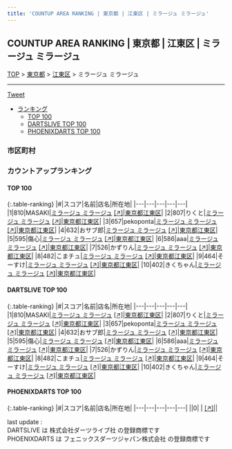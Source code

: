 ```yaml
---
title: 'COUNTUP AREA RANKING | 東京都 | 江東区 | ミラージュ ミラージュ'
---
```

## COUNTUP AREA RANKING | 東京都 | 江東区 | ミラージュ ミラージュ

[TOP](/darts/rank/) > [東京都](/darts/rank/東京都/) > [江東区](/darts/rank/東京都/江東区/) > ミラージュ ミラージュ

___

<a href="https://twitter.com/share?ref_src=twsrc%5Etfw" data-text="COUNTUP AREA RANKING | 東京都江東区ミラージュ ミラージュ" class="twitter-share-button" data-hashtags="DARTSLIVE,PHOENIXDARTS,darts,ダーツ" data-show-count="false">Tweet</a>

* [ランキング](#カウントアップランキング)
    * [TOP 100](#top-100)
    * [DARTSLIVE TOP 100](#dartslive-top-100)
    * [PHOENIXDARTS TOP 100](#phoenixdarts-top-100)

### 市区町村

<ul>

</ul>

### カウントアップランキング

#### TOP 100



{:.table-ranking}
|#|スコア|名前|店名|所在地|
|---|---|---|---|---|
|1|810|<span class="rank-name-dl">MASAKI</span>|<a href="/darts/rank/shops/18ea42bd7e332646f454cb89828a1cfe.html">ミラージュ ミラージュ</a> <a href="https://search.dartslive.com/jp/shop/18ea42bd7e332646f454cb89828a1cfe">[↗]</a>|<a href="/darts/rank/東京都/江東区">東京都江東区</a>|
|2|807|<span class="rank-name-dl">りくと</span>|<a href="/darts/rank/shops/18ea42bd7e332646f454cb89828a1cfe.html">ミラージュ ミラージュ</a> <a href="https://search.dartslive.com/jp/shop/18ea42bd7e332646f454cb89828a1cfe">[↗]</a>|<a href="/darts/rank/東京都/江東区">東京都江東区</a>|
|3|657|<span class="rank-name-dl">pekoponta</span>|<a href="/darts/rank/shops/18ea42bd7e332646f454cb89828a1cfe.html">ミラージュ ミラージュ</a> <a href="https://search.dartslive.com/jp/shop/18ea42bd7e332646f454cb89828a1cfe">[↗]</a>|<a href="/darts/rank/東京都/江東区">東京都江東区</a>|
|4|632|<span class="rank-name-dl">おサブ郎</span>|<a href="/darts/rank/shops/18ea42bd7e332646f454cb89828a1cfe.html">ミラージュ ミラージュ</a> <a href="https://search.dartslive.com/jp/shop/18ea42bd7e332646f454cb89828a1cfe">[↗]</a>|<a href="/darts/rank/東京都/江東区">東京都江東区</a>|
|5|595|<span class="rank-name-dl">傷心</span>|<a href="/darts/rank/shops/18ea42bd7e332646f454cb89828a1cfe.html">ミラージュ ミラージュ</a> <a href="https://search.dartslive.com/jp/shop/18ea42bd7e332646f454cb89828a1cfe">[↗]</a>|<a href="/darts/rank/東京都/江東区">東京都江東区</a>|
|6|586|<span class="rank-name-dl">aaa</span>|<a href="/darts/rank/shops/18ea42bd7e332646f454cb89828a1cfe.html">ミラージュ ミラージュ</a> <a href="https://search.dartslive.com/jp/shop/18ea42bd7e332646f454cb89828a1cfe">[↗]</a>|<a href="/darts/rank/東京都/江東区">東京都江東区</a>|
|7|526|<span class="rank-name-dl">かずりん</span>|<a href="/darts/rank/shops/18ea42bd7e332646f454cb89828a1cfe.html">ミラージュ ミラージュ</a> <a href="https://search.dartslive.com/jp/shop/18ea42bd7e332646f454cb89828a1cfe">[↗]</a>|<a href="/darts/rank/東京都/江東区">東京都江東区</a>|
|8|482|<span class="rank-name-dl">こまチュ</span>|<a href="/darts/rank/shops/18ea42bd7e332646f454cb89828a1cfe.html">ミラージュ ミラージュ</a> <a href="https://search.dartslive.com/jp/shop/18ea42bd7e332646f454cb89828a1cfe">[↗]</a>|<a href="/darts/rank/東京都/江東区">東京都江東区</a>|
|9|464|<span class="rank-name-dl">そーすけ</span>|<a href="/darts/rank/shops/18ea42bd7e332646f454cb89828a1cfe.html">ミラージュ ミラージュ</a> <a href="https://search.dartslive.com/jp/shop/18ea42bd7e332646f454cb89828a1cfe">[↗]</a>|<a href="/darts/rank/東京都/江東区">東京都江東区</a>|
|10|402|<span class="rank-name-dl">きくちゃん</span>|<a href="/darts/rank/shops/18ea42bd7e332646f454cb89828a1cfe.html">ミラージュ ミラージュ</a> <a href="https://search.dartslive.com/jp/shop/18ea42bd7e332646f454cb89828a1cfe">[↗]</a>|<a href="/darts/rank/東京都/江東区">東京都江東区</a>|


#### DARTSLIVE TOP 100



{:.table-ranking}
|#|スコア|名前|店名|所在地|
|---|---|---|---|---|
|1|810|<span class="rank-name-dl">MASAKI</span>|<a href="/darts/rank/shops/18ea42bd7e332646f454cb89828a1cfe.html">ミラージュ ミラージュ</a> <a href="https://search.dartslive.com/jp/shop/18ea42bd7e332646f454cb89828a1cfe">[↗]</a>|<a href="/darts/rank/東京都/江東区">東京都江東区</a>|
|2|807|<span class="rank-name-dl">りくと</span>|<a href="/darts/rank/shops/18ea42bd7e332646f454cb89828a1cfe.html">ミラージュ ミラージュ</a> <a href="https://search.dartslive.com/jp/shop/18ea42bd7e332646f454cb89828a1cfe">[↗]</a>|<a href="/darts/rank/東京都/江東区">東京都江東区</a>|
|3|657|<span class="rank-name-dl">pekoponta</span>|<a href="/darts/rank/shops/18ea42bd7e332646f454cb89828a1cfe.html">ミラージュ ミラージュ</a> <a href="https://search.dartslive.com/jp/shop/18ea42bd7e332646f454cb89828a1cfe">[↗]</a>|<a href="/darts/rank/東京都/江東区">東京都江東区</a>|
|4|632|<span class="rank-name-dl">おサブ郎</span>|<a href="/darts/rank/shops/18ea42bd7e332646f454cb89828a1cfe.html">ミラージュ ミラージュ</a> <a href="https://search.dartslive.com/jp/shop/18ea42bd7e332646f454cb89828a1cfe">[↗]</a>|<a href="/darts/rank/東京都/江東区">東京都江東区</a>|
|5|595|<span class="rank-name-dl">傷心</span>|<a href="/darts/rank/shops/18ea42bd7e332646f454cb89828a1cfe.html">ミラージュ ミラージュ</a> <a href="https://search.dartslive.com/jp/shop/18ea42bd7e332646f454cb89828a1cfe">[↗]</a>|<a href="/darts/rank/東京都/江東区">東京都江東区</a>|
|6|586|<span class="rank-name-dl">aaa</span>|<a href="/darts/rank/shops/18ea42bd7e332646f454cb89828a1cfe.html">ミラージュ ミラージュ</a> <a href="https://search.dartslive.com/jp/shop/18ea42bd7e332646f454cb89828a1cfe">[↗]</a>|<a href="/darts/rank/東京都/江東区">東京都江東区</a>|
|7|526|<span class="rank-name-dl">かずりん</span>|<a href="/darts/rank/shops/18ea42bd7e332646f454cb89828a1cfe.html">ミラージュ ミラージュ</a> <a href="https://search.dartslive.com/jp/shop/18ea42bd7e332646f454cb89828a1cfe">[↗]</a>|<a href="/darts/rank/東京都/江東区">東京都江東区</a>|
|8|482|<span class="rank-name-dl">こまチュ</span>|<a href="/darts/rank/shops/18ea42bd7e332646f454cb89828a1cfe.html">ミラージュ ミラージュ</a> <a href="https://search.dartslive.com/jp/shop/18ea42bd7e332646f454cb89828a1cfe">[↗]</a>|<a href="/darts/rank/東京都/江東区">東京都江東区</a>|
|9|464|<span class="rank-name-dl">そーすけ</span>|<a href="/darts/rank/shops/18ea42bd7e332646f454cb89828a1cfe.html">ミラージュ ミラージュ</a> <a href="https://search.dartslive.com/jp/shop/18ea42bd7e332646f454cb89828a1cfe">[↗]</a>|<a href="/darts/rank/東京都/江東区">東京都江東区</a>|
|10|402|<span class="rank-name-dl">きくちゃん</span>|<a href="/darts/rank/shops/18ea42bd7e332646f454cb89828a1cfe.html">ミラージュ ミラージュ</a> <a href="https://search.dartslive.com/jp/shop/18ea42bd7e332646f454cb89828a1cfe">[↗]</a>|<a href="/darts/rank/東京都/江東区">東京都江東区</a>|


#### PHOENIXDARTS TOP 100



{:.table-ranking}
|#|スコア|名前|店名|所在地|
|---|---|---|---|---|
||0|<span class="rank-name-dl"> </span>|<a href="/darts/rank/shops/.html"></a> <a href="">[↗]</a>|<a href="/darts/rank//"></a>|


<div class="footer border-top border-gray-light mt-5 pt-3 text-right text-gray">
    last update : <span style="font-weight: italic" id="foot_last_modified"></span><br />
    DARTSLIVE は 株式会社ダーツライブ社 の登録商標です<br />
    PHOENIXDARTS は フェニックスダーツジャパン株式会社 の登録商標です<br />
</div>

<script src="https://cdnjs.cloudflare.com/ajax/libs/jquery.tablesorter/2.31.3/js/jquery.tablesorter.min.js" integrity="sha512-qzgd5cYSZcosqpzpn7zF2ZId8f/8CHmFKZ8j7mU4OUXTNRd5g+ZHBPsgKEwoqxCtdQvExE5LprwwPAgoicguNg==" crossorigin="anonymous" referrerpolicy="no-referrer"></script>
<link rel="stylesheet" href="https://cdnjs.cloudflare.com/ajax/libs/jquery.tablesorter/2.31.3/css/theme.default.min.css" integrity="sha512-wghhOJkjQX0Lh3NSWvNKeZ0ZpNn+SPVXX1Qyc9OCaogADktxrBiBdKGDoqVUOyhStvMBmJQ8ZdMHiR3wuEq8+w==" crossorigin="anonymous" referrerpolicy="no-referrer" />
<script>
$(function() {
    $(".table-ranking").tablesorter({sortList:[[0, 0]]});
    $("#foot_last_modified").text(formatDate(new Date(document.lastModified), 'yyyy-MM-dd HH:mm:ss'));
});
</script>

<script async src="https://platform.twitter.com/widgets.js" charset="utf-8"></script>